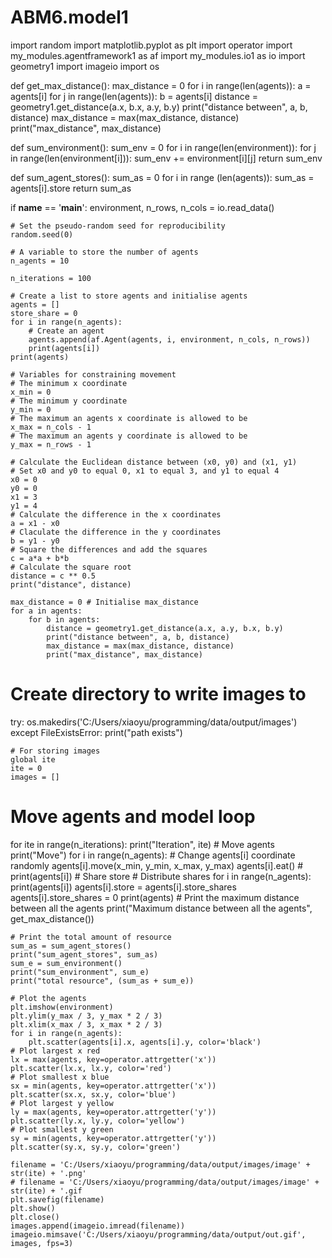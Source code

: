 # ABM6.model1
import random
import matplotlib.pyplot as plt
import operator
import my_modules.agentframework1 as af
import my_modules.io1 as io
import geometry1
import imageio
import os

def get_max_distance():
    max_distance = 0
    for i in range(len(agents)):
        a = agents[i]
        for j in range(len(agents)):
            b = agents[i]
            distance = geometry1.get_distance(a.x, b.x, a.y, b.y)
            print("distance between", a, b, distance)
            max_distance = max(max_distance, distance)
            print("max_distance", max_distance)

def sum_environment():
    sum_env = 0
    for i in range(len(environment)):
        for j in range(len(environment[i])):
            sum_env += environment[i][j]
    return sum_env

def sum_agent_stores():
    sum_as = 0
    for i in range (len(agents)):
        sum_as = agents[i].store
    return sum_as

if __name__ == '__main__':
    environment, n_rows, n_cols = io.read_data()

    # Set the pseudo-random seed for reproducibility
    random.seed(0)

    # A variable to store the number of agents
    n_agents = 10

    n_iterations = 100

    # Create a list to store agents and initialise agents
    agents = []
    store_share = 0
    for i in range(n_agents):
        # Create an agent
        agents.append(af.Agent(agents, i, environment, n_cols, n_rows))
        print(agents[i])
    print(agents)

    # Variables for constraining movement
    # The minimum x coordinate
    x_min = 0
    # The minimum y coordinate
    y_min = 0
    # The maximum an agents x coordinate is allowed to be
    x_max = n_cols - 1
    # The maximum an agents y coordinate is allowed to be
    y_max = n_rows - 1

    # Calculate the Euclidean distance between (x0, y0) and (x1, y1)
    # Set x0 and y0 to equal 0, x1 to equal 3, and y1 to equal 4
    x0 = 0
    y0 = 0
    x1 = 3
    y1 = 4
    # Calculate the difference in the x coordinates
    a = x1 - x0
    # Claculate the difference in the y coordinates
    b = y1 - y0
    # Square the differences and add the squares
    c = a*a + b*b
    # Calculate the square root
    distance = c ** 0.5
    print("distance", distance)

    max_distance = 0 # Initialise max_distance
    for a in agents:
        for b in agents:
            distance = geometry1.get_distance(a.x, a.y, b.x, b.y)
            print("distance between", a, b, distance)
            max_distance = max(max_distance, distance)
            print("max_distance", max_distance)

# Create directory to write images to
try:
    os.makedirs('C:/Users/xiaoyu/programming/data/output/images')
except FileExistsError:
    print("path exists")
    
    # For storing images
    global ite
    ite = 0
    images = []
    
# Move agents and model loop
for ite in range(n_iterations):
    print("Iteration", ite)
    # Move agents
    print("Move")
    for i in range(n_agents):
        # Change agents[i] coordinate randomly
        agents[i].move(x_min, y_min, x_max, y_max)
        agents[i].eat()
        # print(agents[i])
    # Share store
    # Distribute shares
    for i in range(n_agents):
        print(agents[i])
        agents[i].store = agents[i].store_shares
        agents[i].store_shares = 0
    print(agents)
    # Print the maximum distance between all the agents
    print("Maximum distance between all the agents", get_max_distance())
    
    # Print the total amount of resource
    sum_as = sum_agent_stores()
    print("sum_agent_stores", sum_as)
    sum_e = sum_environment()
    print("sum_environment", sum_e)
    print("total resource", (sum_as + sum_e))

    # Plot the agents
    plt.imshow(environment)
    plt.ylim(y_max / 3, y_max * 2 / 3)
    plt.xlim(x_max / 3, x_max * 2 / 3)
    for i in range(n_agents):
        plt.scatter(agents[i].x, agents[i].y, color='black')
    # Plot largest x red
    lx = max(agents, key=operator.attrgetter('x'))
    plt.scatter(lx.x, lx.y, color='red')
    # Plot smallest x blue
    sx = min(agents, key=operator.attrgetter('x'))
    plt.scatter(sx.x, sx.y, color='blue')
    # Plot largest y yellow
    ly = max(agents, key=operator.attrgetter('y'))
    plt.scatter(ly.x, ly.y, color='yellow')
    # Plot smallest y green
    sy = min(agents, key=operator.attrgetter('y'))
    plt.scatter(sy.x, sy.y, color='green')
    
    filename = 'C:/Users/xiaoyu/programming/data/output/images/image' + str(ite) + '.png'
    # filename = 'C:/Users/xiaoyu/programming/data/output/images/image' + str(ite) + '.gif
    plt.savefig(filename)
    plt.show()
    plt.close()
    images.append(imageio.imread(filename))
    imageio.mimsave('C:/Users/xiaoyu/programming/data/output/out.gif', images, fps=3)
